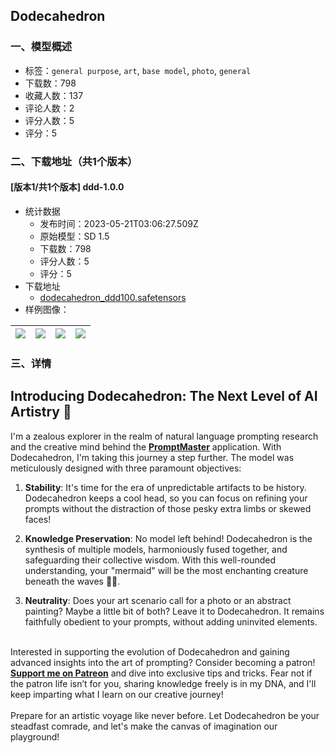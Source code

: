 ## Dodecahedron
### 一、模型概述

- 标签：`general purpose`, `art`, `base model`, `photo`, `general`
- 下载数：798
- 收藏人数：137
- 评论人数：2
- 评分人数：5
- 评分：5

### 二、下载地址（共1个版本）

#### [版本1/共1个版本] ddd-1.0.0

- 统计数据
  - 发布时间：2023-05-21T03:06:27.509Z
  - 原始模型：SD 1.5
  - 下载数：798
  - 评分人数：5
  - 评分：5
- 下载地址
  - [dodecahedron_ddd100.safetensors](https://civitai.com/api/download/models/76283)
- 样例图像：

| <img src="https://image.civitai.com/xG1nkqKTMzGDvpLrqFT7WA/cd391d64-d458-4d42-a00e-e405c0849446/width=450/854356.jpeg" /> | <img src="https://image.civitai.com/xG1nkqKTMzGDvpLrqFT7WA/169b301c-d32d-4735-bf4a-51f32f80baa6/width=450/854810.jpeg" /> | <img src="https://image.civitai.com/xG1nkqKTMzGDvpLrqFT7WA/2bbca4be-dc94-4733-8b72-158efad75d9e/width=450/854900.jpeg" /> | <img src="https://image.civitai.com/xG1nkqKTMzGDvpLrqFT7WA/60f536a4-8014-4924-a56b-4e0dee448fee/width=450/854965.jpeg" /> |
| ---- | ---- | ---- | ---- |


### 三、详情
<h2>Introducing Dodecahedron: The Next Level of AI Artistry 🌟</h2><p>I'm a zealous explorer in the realm of natural language prompting research and the creative mind behind the <a rel="ugc" href="https://github.com/hoblin/prompt-master"><strong>PromptMaster</strong></a> application. With Dodecahedron, I'm taking this journey a step further. The model was meticulously designed with three paramount objectives:</p><ol><li><p><strong>Stability</strong>: It's time for the era of unpredictable artifacts to be history. Dodecahedron keeps a cool head, so you can focus on refining your prompts without the distraction of those pesky extra limbs or skewed faces! </p></li><li><p><strong>Knowledge Preservation</strong>: No model left behind! Dodecahedron is the synthesis of multiple models, harmoniously fused together, and safeguarding their collective wisdom. With this well-rounded understanding, your "mermaid" will be the most enchanting creature beneath the waves 🧜‍♀️. </p></li><li><p><strong>Neutrality</strong>: Does your art scenario call for a photo or an abstract painting? Maybe a little bit of both? Leave it to Dodecahedron. It remains faithfully obedient to your prompts, without adding uninvited elements.</p></li></ol><p><br />Interested in supporting the evolution of Dodecahedron and gaining advanced insights into the art of prompting? Consider becoming a patron! <a rel="ugc" href="https://www.patreon.com/user?u=84473395"><strong>Support me on Patreon</strong></a> and dive into exclusive tips and tricks. Fear not if the patron life isn’t for you, sharing knowledge freely is in my DNA, and I'll keep imparting what I learn on our creative journey!<br /><br />Prepare for an artistic voyage like never before. Let Dodecahedron be your steadfast comrade, and let's make the canvas of imagination our playground!</p>